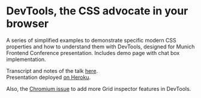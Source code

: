 # DevTools, the CSS advocate in your browser

A series of simplified examples to demonstrate specific modern CSS properties and how to understand them with DevTools, designed for Munich Frontend Conference presentation. Includes demo page with chat box implementation.

Transcript and notes of the talk [here](TRANSCRIPT.md).  
Presentation deployed [on Heroku](https://devtools-frontconf.herokuapp.com/).

Also, the [Chromium issue](https://crbug.com/1047356) to add more Grid inspector features in DevTools.
